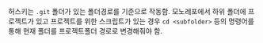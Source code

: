 허스키는 `.git` 폴더가 있는 폴더경로를 기준으로 작동함. 모노레포에서 하위 폴더에 프로젝트가 있고 프로젝트를 위한 스크립트가 있는 경우 `cd <subfolder>` 등의 명령어를 통해 현재 폴더를 프로젝트폴더 경로로 변경해줘야 함.
